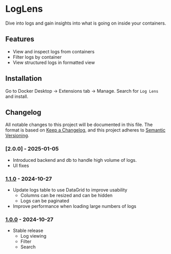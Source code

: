 # LogLens
Dive into logs and gain insights into what is going on inside your containers.

## Features
- View and inspect logs from containers
- Filter logs by container
- View structured logs in formatted view

## Installation
Go to Docker Desktop -> Extensions tab -> Manage. Search for `Log Lens` and install.

## Changelog

All notable changes to this project will be documented in this file.
The format is based on [Keep a Changelog](https://keepachangelog.com/en/1.1.0/),
and this project adheres to [Semantic Versioning](https://semver.org/spec/v2.0.0.html).

### [2.0.0] - 2025-01-05

- Introduced backend and db to handle high volume of logs.
- UI fixes

### [1.1.0] - 2024-10-27

- Update logs table to use DataGrid to improve usability
    - Columns can be resized and can be hidden
    - Logs can be paginated
- Improve performance when loading large numbers of logs

### [1.0.0] - 2024-10-27

- Stable release
    - Log viewing
    - Filter
    - Search


[1.1.0]: https://github.com/edwin-abraham-thomas/LogLens/tree/v1.1.0
[1.0.0]: https://github.com/edwin-abraham-thomas/LogLens/tree/v1.0.0